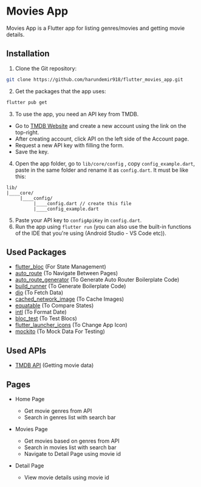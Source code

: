 # Movies App

Movies App is a Flutter app for listing genres/movies and getting movie details.

## Installation

1. Clone the Git repository:

```sh
git clone https://github.com/harundemir918/flutter_movies_app.git
```

2. Get the packages that the app uses:

```sh
flutter pub get
```

3. To use the app, you need an API key from TMDB.
* Go to [TMDB Website](https://www.themoviedb.org/) and create a new account using the link on the top-right.
* After creating account, click API on the left side of the Account page.
* Request a new API key with filling the form.
* Save the key.

4. Open the app folder, go to ```lib/core/config``` , copy ```config_example.dart```, paste in the same folder and rename it as ```config.dart```. It must be like this:

```
lib/
|____core/
     |____config/
          |____config.dart // create this file
          |____config_example.dart
```

5. Paste your API key to ```configApiKey``` in ```config.dart```.
6. Run the app using ```flutter run``` (you can also use the built-in functions of the IDE that you're using (Android Studio - VS Code etc)).

## Used Packages

- [flutter_bloc](https://pub.dev/packages/flutter_bloc) (For State Management)
- [auto_route](https://pub.dev/packages/auto_route) (To Navigate Between Pages)
- [auto_route_generator](https://pub.dev/packages/auto_route_generator) (To Generate Auto Router Boilerplate Code)
- [build_runner](https://pub.dev/packages/build_runner) (To Generate Boilerplate Code)
- [dio](https://pub.dev/packages/dio) (To Fetch Data)
- [cached_network_image](https://pub.dev/packages/cached_network_image) (To Cache Images)
- [equatable](https://pub.dev/packages/equatable) (To Compare States)
- [intl](https://pub.dev/packages/intl) (To Format Date)
- [bloc_test](https://pub.dev/packages/bloc_test) (To Test Blocs)
- [flutter_launcher_icons](https://pub.dev/packages/flutter_launcher_icons) (To Change App Icon)
- [mockito](https://pub.dev/packages/mockito) (To Mock Data For Testing)

## Used APIs

- [TMDB API](https://www.themoviedb.org/) (Getting movie data)

## Pages

- Home Page
    - Get movie genres from API
    - Search in genres list with search bar

- Movies Page
    - Get movies based on genres from API
    - Search in movies list with search bar
    - Navigate to Detail Page using movie id

- Detail Page
    - View movie details using movie id